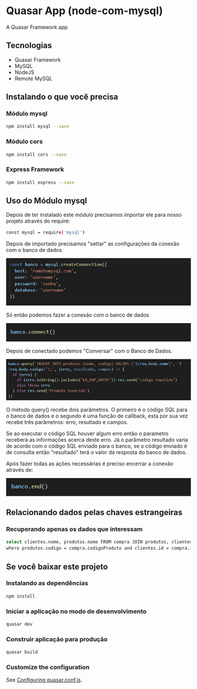 # Quasar App (node-com-mysql)

A Quasar Framework app

## Tecnologias

- Quasar Framework
- MySQL
- NodeJS
- Remote MySQL

## Instalando o que você precisa

### Módulo mysql

```bash
npm install mysql --save
```

### Módulo cors

```bash
npm install cors --save
```

### Express Framework

```bash
npm install express --save
```

## Uso do Módulo mysql

Depois de ter instalado este módulo precisamos importar ele para nosso projeto através do require:

```bash
const mysql = require('mysql')
```

Depois de importado precisamos "settar" as configurações da conexão com o banco de dados.

![Configurações da conexão](docs/configuracao-conexao-DB.PNG)

Só então podemos fazer a conexão com o banco de dados

![Conexão com o Banco de Dados](docs/conexao-com-DB.PNG)

Depois de conectado podemos "Conversar" com o Banco de Dados.

![Query para o Banco de Dados](docs/query-para-DB.PNG)

O método query() recebe dois parâmetros. O primeiro é o código SQL para o banco de dados e o segundo é uma função de callback, esta por sua vez recebe três parâmetros: erro, resultado e campos.

Se ao executar o código SQL houver algum erro então o parametro receberá as informações acerca deste erro. Já o parâmetro resultado varia de acordo com o código SQL enviado para o banco, se o código enviado é de consulta então "resultado" terá o valor da resposta do banco de dados.

Após fazer todas as ações necessárias é preciso encerrar a conexão através de:

![Encerrando conexão](docs/Finalizacao-DB.PNG)

## Relacionando dados pelas chaves estrangeiras

### Recuperando apenas os dados que interessam

```bash
select clientes.nome, produtos.nome FROM compra JOIN produtos, clientes 
where produtos.codigo = compra.codigoProduto and clientes.id = compra.idCliente;
```
## Se você baixar este projeto

### Instalando as dependências
```bash
npm install
```

### Iniciar a aplicação no modo de desenvolvimento
```bash
quasar dev
```

### Construir aplicação para produção
```bash
quasar build
```

### Customize the configuration
See [Configuring quasar.conf.js](https://quasar.dev/quasar-cli/quasar-conf-js).
